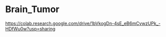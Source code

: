 # Brain_Tumor

https://colab.research.google.com/drive/1bVkogDn-4sE_eB6mCvwzUPk_-HDfWu0w?usp=sharing
